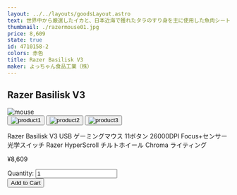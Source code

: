 ```yaml
---
layout: ../../layouts/goodsLayout.astro
text: 世界中から厳選したイカと、日本近海で獲れたタラのすり身を主に使用した魚肉シートを食べやすい一口サイズにカットし、秘伝の調味でさっぱりとした酢味に仕上げました。
thumbnail: ./razermouse01.jpg
price: 8,609
state: true
id: 4710158-2
colors: 赤色
title: Razer Basilisk V3
maker: よっちゃん食品工業（株）
---
```

 <div class="wrapper">
<div class="container-1">
        <article>
        <h2>Razer Basilisk V3</h2>
            <div class="img-switcher">
                <img id="mainImg" class="main-img" src="/13_ecsite/images/razermouse01.jpg" alt="mouse" />
                <div class="thumbnails">
                    <button class="thumb-btn active">
                        <img class="thumb-img" src="/13_ecsite/images/razermouse01.jpg" alt="product1" />
                    </button>
                    <button class="thumb-btn">
                        <img class="thumb-img" src="/13_ecsite/images/razermouse02.png" alt="product2" />
                    </button>
                    <button class="thumb-btn">
                        <img class="thumb-img" src="/13_ecsite/images/razermouse01.jpg" alt="product3" />
                    </button>
                </div>
            </div>
        </article>
        <div class="details">
            <p>Razer Basilisk V3 USB ゲーミングマウス 11ボタン 26000DPI Focus+センサー 光学スイッチ Razer HyperScroll チルトホイール Chroma ライティング </p>
            <p class="price">¥8,609</p>
            <div class="quantity">
                <label for="quantity">Quantity:</label>
                <input type="number" id="quantity" name="quantity" min="1" value="1">
            </div>
            <button class="add-to-cart-btn">Add to Cart</button>
        </div>
    </div>
</div>
    <script src="/13_ecsite/script/script.js"></script>
